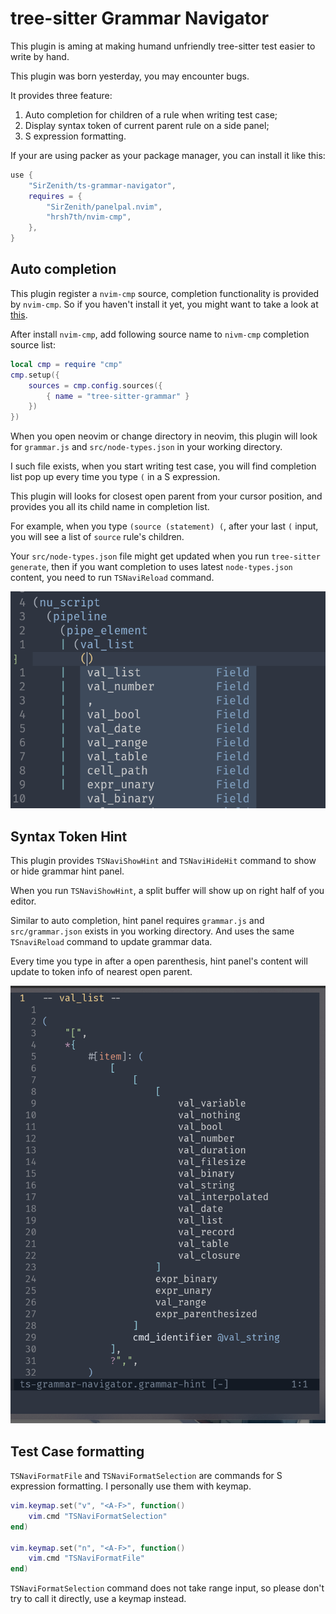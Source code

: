 # tree-sitter Grammar Navigator

This plugin is aming at making humand unfriendly tree-sitter test easier to write
by hand.

This plugin was born yesterday, you may encounter bugs.

It provides  three feature:

1. Auto completion for children of a rule when writing test case;
2. Display syntax token of current parent rule on a side panel;
3. S expression formatting.

If your are using packer as your package manager, you can install it like this:

```lua
use {
    "SirZenith/ts-grammar-navigator",
    requires = {
        "SirZenith/panelpal.nvim",
        "hrsh7th/nvim-cmp",
    },
}
```

## Auto completion

This plugin register a `nvim-cmp` source, completion functionality is provided
by `nvim-cmp`. So if you haven't install it yet, you might want to take a look
at [this](https://github.com/hrsh7th/nvim-cmp).

After install `nvim-cmp`, add following source name to `nivm-cmp` completion
source list:

```lua
local cmp = require "cmp"
cmp.setup({
    sources = cmp.config.sources({
        { name = "tree-sitter-grammar" }
    })
})
```

When you open neovim or change directory in neovim, this plugin will look for
`grammar.js` and `src/node-types.json` in your working directory.

I such file exists, when you start writing test case, you will find completion
list pop up every time you type `(` in a S expression.

This plugin will looks for closest open parent from your cursor position, and
provides you all its child name in completion list.

For example, when you type `(source (statement) (`, after your last `(` input, you
will see a list of `source` rule's children.

Your `src/node-types.json` file might get updated when you run `tree-sitter generate`,
then if you want completion to uses latest `node-types.json` content, you need
to run `TSNaviReload` command.

![completion](./imgs/completion.png)

## Syntax Token Hint

This plugin provides `TSNaviShowHint` and `TSNaviHideHit` command to show or hide
grammar hint panel.

When you run `TSNaviShowHint`, a split buffer will show up on right half of you
editor.

Similar to auto completion, hint panel requires `grammar.js` and `src/grammar.json`
exists in you working directory. And uses the same `TSnaviReload` command to
update grammar data.

Every time you type in after a open parenthesis, hint panel's content will update
to token info of nearest open parent.

![grammar-hint](./imgs/grammar-hint.png)

## Test Case formatting

`TSNaviFormatFile` and `TSNaviFormatSelection` are commands for S expression
formatting. I personally use them with keymap.

```lua
vim.keymap.set("v", "<A-F>", function()
    vim.cmd "TSNaviFormatSelection"
end)

vim.keymap.set("n", "<A-F>", function()
    vim.cmd "TSNaviFormatFile"
end)
```

`TSNaviFormatSelection` command does not take range input, so please don't try
to call it directly, use a keymap instead.
